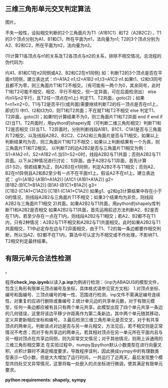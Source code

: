 ## 三维三角形单元交叉判定算法
图片。

不失一般性，设拟相交判断的2个三角面片为T1（A1B1C1）和T2（A2B2C2），T1的3个顶点分别为A1、B1和C1，所在平面为π1，法向量为n1; T2的3个顶点分别为A2、B2和C2，所在平面为π2，法向量为n2。

(1)计算T1各顶点与π1的关系及T2各顶点与π2的关系，排除不相交情况。总流程的伪代码为:

if(A1、B1和C1在π2同侧或A2、B2和C2在π1同侧)
如：判断T2的3个顶点是否在平面π1同侧，建立表达式：t1=A1A2⋅n1,t2=A1B2⋅n1,t3=A1C2⋅n1.如果t1、t2和t3同号且都不为零，则三角面片T1和T2不相交。（有可能有一两个为0，其余同号，此时T1和T2可能不相交、相交、平行不相交，但一定异面，可在后面检测出）
else
  if(n1与n2平行，且T2任一顶点在π1上)
判定T1、T2共面，goto(2)；如果f=n1×n2=0，T1与T2是否平行(或共面)需要继续判断T2的任一顶点是否在π1上，即式(1) 中t1、t2和t3为0，则T1和T2共面；不在就T1和T2不相交
  else
判定T1、T2异面，goto(3)；如果f的计算结果不为0，则三角面片T1和T2异面
  end if
end if
(2)当T1、T2共面时，用python的shapely库（可判断二维三角形相交）判断T1和T2是否相交
(3)当T1、T2异面时，分别判断线段A1B1、B1C1、C1A1是否与三角面片T2相交，以及线段A2B2、B2C2、C2A2和三角面片是否与T1相交，如果以上判断结果均为否，则三角面片T1和T2不相交；如果以上判断结果有一个为真，则三角面片T1和T2相交。
以判断T2的边A2B2是否与三角面片T1相交为例：S1=A1A2·n1，S2=A1B2·n1.当S1=S2=0时，线段A2B2与T1共面；否则A2B2与T1异面。以下从2种情况进行讨论：
1)异面。由于A2B2与T1异面，首先计算(S1·S2)，倘若结果为正，则A2B2在π1同侧，判定A2B2不与T1相交；否则A2、B2在π1异侧且A2和B2至少有一点不在平面π1上。假设A2不在π1上。建立表达式：
g1=[A1B2⋅(A1B1×A1A2)]⋅[A1C1⋅(A1B1×A1A2)]
g2=[B1B2⋅(B1C1×B1A2)]⋅[B1A1⋅(B1C1×B1A2)]
g3=[C1B2⋅(C1A1×C1A2)]⋅[C1B1⋅(C1A1×C1A2)]
如果g1、g2和g3计算结果中存在小于0的情况，则线段A2B2与三角面片T1不相交；如果3个结果均为非负，则线段A2B2与三角面片T1相交
2)共面。如果A2B2与T1共面，用python的shapely库判断T1和A2B2是否相交
如果A2B2与T1共面，首先运用前述方法判断A2、B2是否在T1内，若至少存在一点在T1内，则线段A2B2与T1相交；若A2、B2都不在T1内，只有2种情况：A2B2与T1不相交和A2B2与T1共面相交。此时如果A2B2与T1共面相交，T1中必定存在边与T2异面相交，由于T1、T2的每一条边都要作相交判断，所以当A2、B2都不在T1内，算法中可认定为不相交或不作处理，不影响T1、T2相交判定最终结果。


## 有限元单元合法性检测
。

程序**check_inp.ipynb**以读入**p.inp**为例进行检测：（inp为ABAQUS的模型文件，包含三角形有限单元顶点编号及坐标，具体格式请参见官方文档）
1.对顶点坐标、编号和面编号、三顶点编号的唯一性、范围进行检测，inp文件不需满足编号连续性，对重复的应进行删除或重编号
2.统计单元边的共享单元数，对于有限元模型，任何一条边都应被有且只有两个单元共享。此模型出现了四个单元共享一条边的几何错误，这里将该边平移少许距离作为第二条新边，其中两个单元随其移动，定义并更新相应坐标和编号。
3.最后检测三维三角形单元是否交叉，对于有共享顶点的两单元，判断该点对边是否与另一单元相交，方法见后，若不相交则是正常情况不考虑；而对于有共享边的两单元，若其相对顶点在另一单元所在平面内且与另一相对顶点在共享边同侧，则为异常交叉情况；对于其他情况，则用上诉通用的三维三角形相交算法
在实验过程中，numpy及python默认小数类型在进行向量叉积、点积计算时不满足精度要求，导致程序误判，因此换成sympy中的有理数类型表示一切小数，但是大大增加了运行时间，一共运行了近两天，最后发现整个模型共四处交叉异常情况，这里将每一处嵌入的点坐标进行微调，使其满足有限单元要求。

**python requirements: shapely, sympy**
